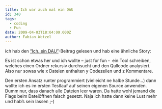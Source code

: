 ```yaml
---
title: Ich war auch mal ein DAU
id: 340
tags:
  - coding
  - Fun
date: 2009-04-03T18:04:00.000Z
author: Fabian Wetzel
---
```


ich hab den [“Ich, ein DAU”](http://blogs.msdn.com/dparys/archive/2009/04/02/ich-ein-dau.aspx)-Beitrag gelesen und hab eine ähnliche Story:

Es ist schon etwas her und ich wollte – just for fun -&#160; ein Tool schreiben, welches einen Ordner rekursiv durchsucht und den Qullcode analysiert. Also nur sowas wie x Dateien enthalten y Codezeilen und z Kommentare.

Den ersten Ansatz runter programmiert (vielleicht ne halbe Stunde…) dann wollte ich es im ersten Testlauf auf seinen eigenen Source anwenden. Dumm nur, dass danach alle Dateien leer waren. Da hatte wohl jemand die Flags beim Dateiöffnen falsch gesetzt. Naja ich hatte dann keine Lust mehr und hab’s sein lassen ;-)

